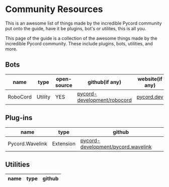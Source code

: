 # Community Resources
This is an awesome list of things made by the incredible Pycord community put onto the guide, 
have it be plugins, bot's or utilites, this is all you.

This page of the guide is a collection of the awesome things made by the incredible Pycord community. These include plugins, bots, utilities, and more.

## Bots

| name      | type    | open-source | github(if any)                                                                  | website(if any)                          |
|-----------|---------|-------------|---------------------------------------------------------------------------------|------------------------------------------|
| RoboCord  | Utility | YES         | [pycord-development/robocord](https://github.com/Pycord-Development/RoboCord)   | [pycord.dev](https://pycord.dev)         |

## Plug-ins

| name            | type        | github                                                                                      |
|-----------------|-------------|---------------------------------------------------------------------------------------------|
| Pycord.Wavelink | Extension   | [pycord-development/pycord.wavelink](https://github.com/Pycord-Development/Pycord.Wavelink) |

## Utilities

| name | type | github |
|------|------|--------|

